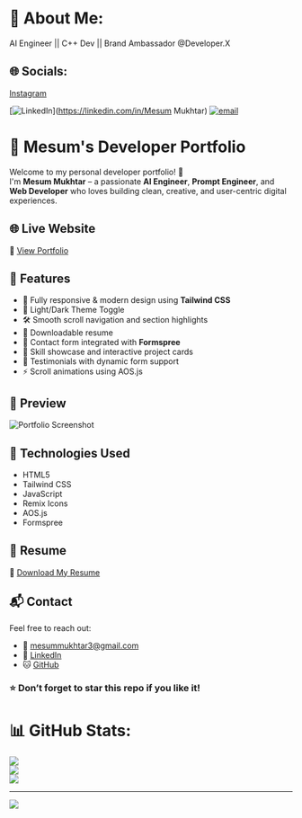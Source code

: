 # 💫 About Me:
AI Engineer || C++ Dev || Brand Ambassador @Developer.X


## 🌐 Socials:
[Instagram](https://www.instagram.com/mesum_mukhtar/?igsh=M2Ewc2J2ZnB6OGpy)

[![LinkedIn](https://img.shields.io/badge/LinkedIn-%230077B5.svg?logo=linkedin&logoColor=white)](https://linkedin.com/in/Mesum Mukhtar) [![email](https://img.shields.io/badge/Email-D14836?logo=gmail&logoColor=white)](mailto:mesummukhtar47@gmail.com) 

# 💼 Mesum's Developer Portfolio

Welcome to my personal developer portfolio! 👋  
I'm **Mesum Mukhtar** – a passionate **AI Engineer**, **Prompt Engineer**, and **Web Developer** who loves building clean, creative, and user-centric digital experiences.

## 🌐 Live Website

🔗 [View Portfolio](https://codewithMeesum.github.io)

## 📌 Features

- 🎨 Fully responsive & modern design using **Tailwind CSS**
- 🌙 Light/Dark Theme Toggle
- 🛠️ Smooth scroll navigation and section highlights
- 📁 Downloadable resume
- 💬 Contact form integrated with **Formspree**
- 🧠 Skill showcase and interactive project cards
- 🧾 Testimonials with dynamic form support
- ⚡ Scroll animations using AOS.js

## 📸 Preview

![Portfolio Screenshot](https://res.cloudinary.com/dtjjgiitl/image/upload/q_auto:good,f_auto,fl_progressive/v1752078866/sshsozcecrfze2lrmd88.jpg)

## 🚀 Technologies Used

- HTML5
- Tailwind CSS
- JavaScript
- Remix Icons
- AOS.js
- Formspree

## 📄 Resume

🎯 [Download My Resume](https://raw.githubusercontent.com/codewithMeesum/codewithMeesum.github.io/main/RESUME%20(2).pdf)

## 📬 Contact

Feel free to reach out:

- 📧 [mesummukhtar3@gmail.com](mailto:mesummukhtar3@gmail.com)
- 🔗 [LinkedIn](https://www.linkedin.com/in/mesummukhtar/)
- 🐱 [GitHub](https://github.com/codewithMeesum)

### ⭐ Don’t forget to star this repo if you like it!

# 📊 GitHub Stats:
![](https://github-readme-stats.vercel.app/api?username=codewithMeesum&theme=dark&hide_border=false&include_all_commits=false&count_private=false)<br/>
![](https://nirzak-streak-stats.vercel.app/?user=codewithMeesum&theme=dark&hide_border=false)<br/>
![](https://github-readme-stats.vercel.app/api/top-langs/?username=codewithMeesum&theme=dark&hide_border=false&include_all_commits=false&count_private=false&layout=compact)

---
[![](https://visitcount.itsvg.in/api?id=codewithMeesum&icon=0&color=0)](https://visitcount.itsvg.in)

<!-- Proudly created with GPRM ( https://gprm.itsvg.in ) -->
